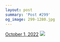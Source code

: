 ```yaml
---
layout: post
summary: 'Post #299'
og_image: 299-1280.jpg
---
```


<p>
  <time>
    <a href="/299">October 1, 2022</a>
  </time>
  <a href="/299">
    <img src="{{ site.assets_url }}/299-640.jpg" srcset="{{ site.assets_url }}/299-320.jpg 320w, {{ site.assets_url }}/299-640.jpg 640w, {{ site.assets_url }}/299-960.jpg 960w, {{ site.assets_url }}/299-1280.jpg 1280w" sizes="(min-width: 700px) 50vw, calc(100vw - 2rem)" />
  </a>
</p>
